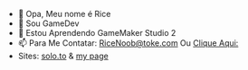 - 👋 Opa, Meu nome é Rice
- 👀 Sou GameDev
- 🌱 Estou Aprendendo GameMaker Studio 2
- 📫 Para Me Contatar: RiceNoob@toke.com Ou [Clique Aqui:](mailto:ricenoob@toke.com)
- Sites: [solo.to](https://solo.to/RiceTheDev) & [my page](https://ricethedev.github.io/Site/)

<!---
RiceTheDev/RiceTheDev is a ✨ special ✨ repository because its `README.md` (this file) appears on your GitHub profile.
You can click the Preview link to take a look at your changes.
--->
